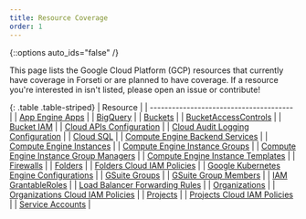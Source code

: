 ```yaml
---
title: Resource Coverage
order: 1
---
```

{::options auto_ids="false" /}

This page lists the Google Cloud Platform (GCP) resources that currently have
coverage in Forseti or are planned to have coverage. If a resource you're
interested in isn't listed, please open an issue or contribute!

{: .table .table-striped}
| Resource                                | 
| --------------------------------------- | 
| [App Engine Apps](https://cloud.google.com/appengine/docs/admin-api/reference/rest/v1/apps) |
| [BigQuery](https://cloud.google.com/bigquery/docs/reference/rest/v2/) |
| [Buckets](https://cloud.google.com/storage/docs/json_api/v1/buckets#resource) |
| [BucketAccessControls](https://cloud.google.com/storage/docs/json_api/v1/bucketAccessControls#resource) |
| [Bucket IAM](https://cloud.google.com/storage/docs/access-control/iam-reference) |
| [Cloud APIs Configuration](https://cloud.google.com/apis/) |
| [Cloud Audit Logging Configuration](https://cloud.google.com/iap/docs/audit-log-howto) |
| [Cloud SQL](https://cloud.google.com/sql/docs/mysql/admin-api/v1beta4/instances#resource) |
| [Compute Engine Backend Services](https://cloud.google.com/compute/docs/reference/latest/backendServices#resource) |
| [Compute Engine Instances](https://cloud.google.com/compute/docs/reference/latest/instances#resource) |
| [Compute Engine Instance Groups](https://cloud.google.com/compute/docs/reference/latest/instanceGroups#resource) |
| [Compute Engine Instance Group Managers](https://cloud.google.com/compute/docs/reference/latest/instanceGroupManagers) | 
| [Compute Engine Instance Templates](https://cloud.google.com/compute/docs/reference/latest/instanceTemplates) |
| [Firewalls](https://cloud.google.com/compute/docs/reference/latest/firewalls) |
| [Folders](https://cloud.google.com/resource-manager/reference/rest/v2beta1/folders) |
| [Folders Cloud IAM Policies](https://cloud.google.com/iam/reference/rest/v1/Policy) |
| [Google Kubernetes Engine Configurations](https://cloud.google.com/kubernetes-engine/docs/reference/rest) |
| [GSuite Groups](https://developers.google.com/admin-sdk/directory/v1/guides/manage-groups) |
| [GSuite Group Members](https://developers.google.com/admin-sdk/directory/v1/guides/manage-group-members) |
| [IAM GrantableRoles](https://cloud.google.com/iam/reference/rest/v1/roles/queryGrantableRoles) |
| [Load Balancer Forwarding Rules](https://cloud.google.com/compute/docs/reference/latest/forwardingRules#resource) |
| [Organizations](https://cloud.google.com/resource-manager/reference/rest/v1/organizations) |
| [Organizations Cloud IAM Policies](https://cloud.google.com/iam/reference/rest/v1/Policy) |
| [Projects](https://cloud.google.com/resource-manager/reference/rest/v1/projects) |
| [Projects Cloud IAM Policies](https://cloud.google.com/resource-manager/reference/rest/v1beta1/projects/getIamPolicy) |
| [Service Accounts](https://cloud.google.com/iam/reference/rest/v1/projects.serviceAccounts) |
